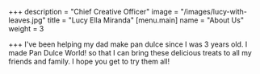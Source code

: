 +++
description = "Chief Creative Officer"
image = "/images/lucy-with-leaves.jpg"
title = "Lucy Ella Miranda"
[menu.main]
name = "About Us"
weight = 3

+++
I've been helping my dad make pan dulce since I was 3 years old.  I made Pan Dulce World! so that I can bring these delicious treats to all my friends and family.  I hope you get to try them all!